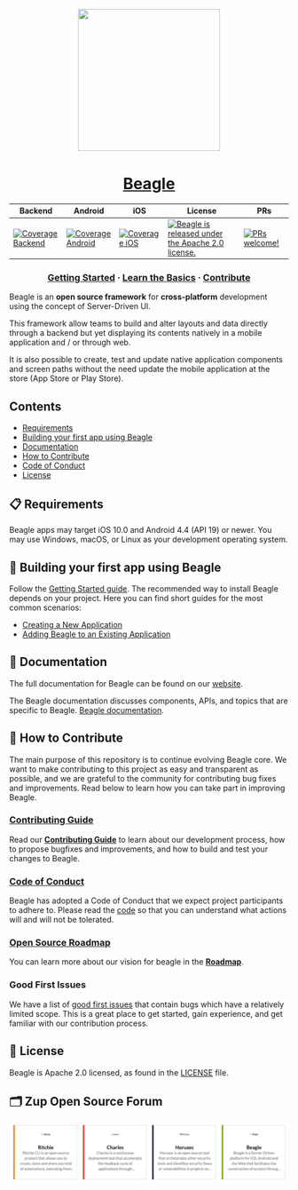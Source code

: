 <p align="center">
  <img src="https://gblobscdn.gitbook.com/spaces%2F-M-Qy7jZbUpzGRP5GbCZ%2Favatar.png" width="256" height="256" />
</p>

<h1 align="center">
  <a href="https://usebeagle.io/">
    Beagle
  </a>
</h1>

<div align="center">

| Backend        | Android                      | iOS                                | License                            | PRs                                |
|-----------     | -----------------------------| ---------------------------------- | ---------------------------------- | ---------------------------------- |
| [![Coverage Backend](https://sonarcloud.io/api/project_badges/measure?project=ZupIT_beagle_backend&metric=coverage)](https://sonarcloud.io/dashboard?id=ZupIT_beagle_backend) | [![Coverage Android](https://sonarcloud.io/api/project_badges/measure?project=ZupIT_beagle_android&metric=coverage)](https://sonarcloud.io/dashboard?id=ZupIT_beagle_android) | [![Coverage iOS](https://sonarcloud.io/api/project_badges/measure?project=ZupIT_beagle_ios&metric=coverage)](https://sonarcloud.io/dashboard?id=ZupIT_beagle_ios) | [![Beagle is released under the Apache 2.0 license.](https://img.shields.io/badge/License-Apache%202.0-blue.svg)](https://github.com/ZupIT/beagle/blob/main/LICENSE.md) | [![PRs welcome!](https://img.shields.io/badge/PRs-welcome-brightgreen.svg)](https://github.com/ZupIT/beagle/blob/main/CONTRIBUTING.md) |
</div>

<h3 align="center">
  <a href="https://docs.usebeagle.io">Getting Started</a>
  <span> · </span>
  <a href="https://docs.usebeagle.io/get-started/using-beagle">Learn the Basics</a>
  <span> · </span>
  <a href="https://github.com/ZupIT/beagle/blob/main/CONTRIBUTING.md">Contribute</a>
</h3>

Beagle is an **open source framework** for **cross-platform** development using the concept of Server-Driven UI.

This framework allow teams to build and alter layouts and data directly through a backend but yet displaying its contents natively in a mobile application and / or through web.

It is also possible to create, test and update native application components and screen paths without the need update the mobile application at the store (App Store or Play Store).

## Contents

- [Requirements](#-requirements)
- [Building your first app using Beagle](#-building-your-first-app-using-beagle)
- [Documentation](#-documentation)
- [How to Contribute](#-how-to-contribute)
- [Code of Conduct](#code-of-conduct)
- [License](#-license)

## 📋 Requirements

Beagle apps may target iOS 10.0 and Android 4.4 (API 19) or newer. You may use Windows, macOS, or Linux as your development operating system.

## 🎉 Building your first app using Beagle

Follow the [Getting Started guide](https://docs.usebeagle.io/get-started/installing-beagle). The recommended way to install Beagle depends on your project. Here you can find short guides for the most common scenarios:

- [Creating a New Application][new-app]
- [Adding Beagle to an Existing Application][existing]

[new-app]: https://docs.usebeagle.io/get-started/new-project
[existing]: https://docs.usebeagle.io/get-started/using-beagle

## 📖 Documentation

The full documentation for Beagle can be found on our [website][site].

The Beagle documentation discusses components, APIs, and topics that are specific to Beagle. [Beagle documentation][b-docs].

[site]: https://usebeagle.io/
[b-docs]: https://docs.usebeagle.io/


## 👏 How to Contribute

The main purpose of this repository is to continue evolving Beagle core. We want to make contributing to this project as easy and transparent as possible, and we are grateful to the community for contributing bug fixes and improvements. Read below to learn how you can take part in improving Beagle.

### [Contributing Guide][contribute]

Read our [**Contributing Guide**][contribute] to learn about our development process, how to propose bugfixes and improvements, and how to build and test your changes to Beagle.

[contribute]: https://github.com/ZupIT/beagle/blob/main/CONTRIBUTING.md

### [Code of Conduct][code]

Beagle has adopted a Code of Conduct that we expect project participants to adhere to.
Please read the [code] so that you can understand what actions will and will not be tolerated.

[code]: https://github.com/ZupIT/beagle/blob/main/CODE_OF_CONDUCT.md

### [Open Source Roadmap][roadmap]

You can learn more about our vision for beagle in the [**Roadmap**][roadmap].

[roadmap]: https://github.com/ZupIT/beagle/milestones

### Good First Issues

We have a list of [good first issues][gfi] that contain bugs which have a relatively limited scope. This is a great place to get started, gain experience, and get familiar with our contribution process.

[gfi]: https://github.com/ZupIT/beagle/issues?q=is%3Aissue+is%3Aopen+label%3A%22good+first+issue%22

## 📄 License

Beagle is Apache 2.0 licensed, as found in the [LICENSE][l] file.

[l]: https://github.com/ZupIT/beagle/blob/main/LICENSE.txt

## 🗂 Zup Open Source Forum

[![Zup forum](/readme/zup-forum-topics.png)](https://forum.zup.com.br/c/en/9)
